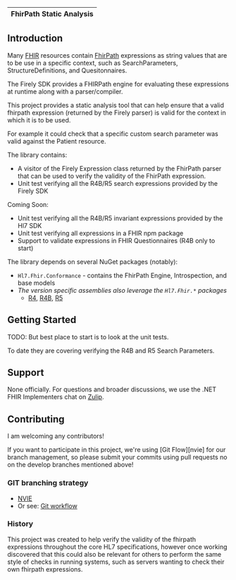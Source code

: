 | FhirPath Static Analysis |
|---|

## Introduction ##

Many [FHIR][fhir-spec] resources contain [FhirPath][fhirpath-spec] expressions as string values that are to 
be use in a specific context, such as SearchParameters, StructureDefinitions, and Quesitonnaires.

The Firely SDK provides a FHIRPath engine for evaluating these expressions at runtime along with a parser/compiler.

This project provides a static analysis tool that can help ensure that a valid fhirpath expression (returned
by the Firely parser) is valid for the context in which it is to be used.

For example it could check that a specific custom search parameter was valid against the Patient resource.

The library contains:

* A visitor of the Firely Expression class returned by the FhirPath parser that can be used to verify the validity of the FhirPath expression.
* Unit test verifying all the R4B/R5 search expressions provided by the Firely SDK

Coming Soon:

* Unit test verifying all the R4B/R5 invariant expressions provided by the Hl7 SDK
* Unit test verifying all expressions in a FHIR npm package
* Support to validate expressions in FHIR Questionnaires (R4B only to start)

The library depends on several NuGet packages (notably):

* `Hl7.Fhir.Conformance` - contains the FhirPath Engine, Introspection, and base models
* *The version specific assemblies also leverage the `Hl7.Fhir.*` packages*
	* [R4][r4-spec], [R4B][r4b-spec], [R5][r5-spec]

## Getting Started ##

TODO: But best place to start is to look at the unit tests.

To date they are covering verifying the R4B and R5 Search Parameters.

## Support ##
None officially.
For questions and broader discussions, we use the .NET FHIR Implementers chat on [Zulip][netapi-zulip].

## Contributing ##

I am welcoming any contributors!

If you want to participate in this project, we're using [Git Flow][nvie] for our branch management, so please submit your commits using pull requests no on the develop branches mentioned above!

### GIT branching strategy ###

- [NVIE](http://nvie.com/posts/a-successful-git-branching-model/)
- Or see: [Git workflow](https://www.atlassian.com/git/workflows#!workflow-gitflow)

[netapi-zulip]: https://chat.fhir.org/#narrow/stream/dotnet
[fhir-spec]: http://www.hl7.org/fhir
[r4-spec]: http://www.hl7.org/fhir/r4
[r4b-spec]: http://www.hl7.org/fhir/r4b
[r5-spec]: http://www.hl7.org/fhir/r5
[fhirpath-spec]: http://hl7.org/fhirpath/

### History ###
This project was created to help verify the validity of the fhirpath expressions
throughout the core HL7 specifications, however once working discovered that this
could also be relevant for others to perform the same style of checks in running systems,
such as servers wanting to check their own fhirpath expressions.
